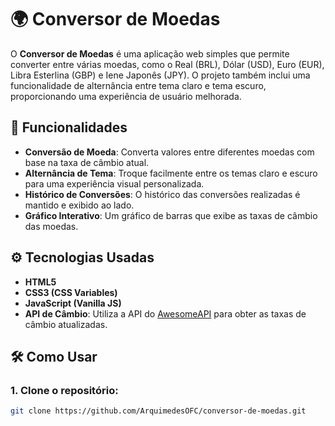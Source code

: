 # 🌍 Conversor de Moedas

O **Conversor de Moedas** é uma aplicação web simples que permite converter entre várias moedas, como o Real (BRL), Dólar (USD), Euro (EUR), Libra Esterlina (GBP) e Iene Japonês (JPY). O projeto também inclui uma funcionalidade de alternância entre tema claro e tema escuro, proporcionando uma experiência de usuário melhorada.

## 🌟 Funcionalidades

- **Conversão de Moeda**: Converta valores entre diferentes moedas com base na taxa de câmbio atual.
- **Alternância de Tema**: Troque facilmente entre os temas claro e escuro para uma experiência visual personalizada.
- **Histórico de Conversões**: O histórico das conversões realizadas é mantido e exibido ao lado.
- **Gráfico Interativo**: Um gráfico de barras que exibe as taxas de câmbio das moedas.


## ⚙️ Tecnologias Usadas

- **HTML5**
- **CSS3 (CSS Variables)**
- **JavaScript (Vanilla JS)**
- **API de Câmbio**: Utiliza a API do [AwesomeAPI](https://economia.awesomeapi.com.br/) para obter as taxas de câmbio atualizadas.

## 🛠️ Como Usar

### 1. Clone o repositório:
```bash
git clone https://github.com/ArquimedesOFC/conversor-de-moedas.git



